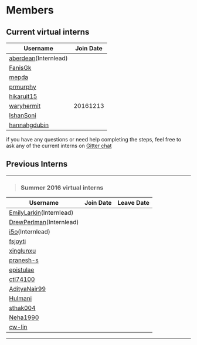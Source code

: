 # Members
## Current virtual interns
|**Username**|**Join Date**|
|------------|-------------|
|[aberdean](aberdean.md)(Internlead)|   |
|[FanisGk](FanisGk.md)|   |
|[mepda](mepda.md)|   |
|[prmurphy](prmurphy.md)|   |
|[hikaruit15](hikaruit15.md)|   |
|[waryhermit](waryhermit.md)|20161213|
|[IshanSoni](IshanSoni.md)|   |
|[hannahgdubin](hannahgdubin.md)|   |


if you have any questions or need help completing the steps, feel free to ask any of the current interns on [Gitter chat](https://gitter.im/open-learning-exchange/chat)

## Previous Interns
---


>### Summer 2016 virtual interns
|**Username**|**Join Date**|**Leave Date**|
|------------|-------------|--------------|
|[EmilyLarkin](EmilyLarkin.md)(Internlead)|   |   |
|[DrewPerlman](DrewPerlman.md)(Internlead)|   |   |
|[i5o](i5o.md)(Internlead)|   |   |
|[fsjoyti](fsjoyti.md)|   |   |
|[xinglunxu](xinglunxu.md)|   |   |
|[pranesh-s](pranesh-s.md)|   |   |
|[epistulae](epistulae.md)|   |   |
|[ctl74100](ctl74100.md)|   |   |
|[AdityaNair99](AdityaNair99.md)|   |   |
|[Hulmani](Hulmani.md)|   |   |
|[sthak004](sthak004.md)|   |   |
|[Neha1990](Neha1990.md)|   |   |
|[cw-lin](cw-lin.md)|   |   |



---

